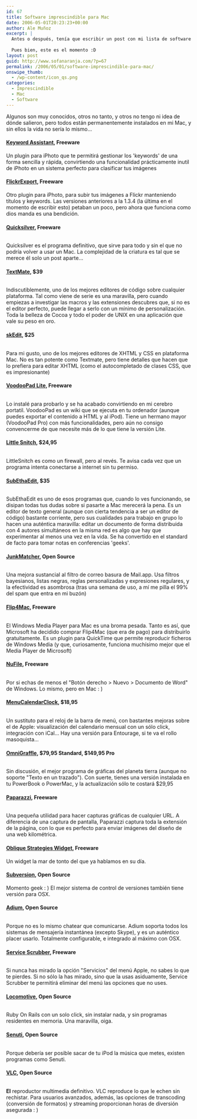 ```yaml
---
id: 67
title: Software imprescindible para Mac
date: 2006-05-01T20:23:23+00:00
author: Ale Muñoz
excerpt: |
  Antes o después, tenía que escribir un post con mi lista de software imprescindible para Mac...
  
  Pues bien, este es el momento :D
layout: post
guid: http://www.sofanaranja.com/?p=67
permalink: /2006/05/01/software-imprescindible-para-mac/
onswipe_thumb:
  - /wp-content/icon_qs.png
categories:
  - Imprescindible
  - Mac
  - Software
---
```

Algunos son muy conocidos, otros no tanto, y otros no tengo ni idea de dónde salieron, pero todos están permanentemente instalados en mi Mac, y sin ellos la vida no sería lo mismo...

#### [Keyword Assistant][ka], Freeware
Un plugin para iPhoto que te permitirá gestionar los 'keywords' de una forma sencilla y rápida, convirtiendo una funcionalidad prácticamente inutil de iPhoto en un sistema perfecto para clasificar tus imágenes

#### [FlickrExport][fe], Freeware
Otro plugin para iPhoto, para subir tus imágenes a Flickr manteniendo títulos y keywords. Las versiones anteriores a la 1.3.4 (la última en el momento de escribir esto) petaban un poco, pero ahora que funciona como dios manda es una bendición.

#### [Quicksilver][qs], Freeware
<img src='/wp-content/icon_qs.png' alt=''/>

Quicksilver es el programa definitivo, que sirve para todo y sin el que no podría volver a usar un Mac. La complejidad de la criatura es tal que se merece él solo un post aparte...

#### [TextMate][tm], $39
<img src='/wp-content/icon_textmate.png' alt='' />

Indiscutiblemente, uno de los mejores editores de código sobre cualquier plataforma. Tal como viene de serie es una maravilla, pero cuando empiezas a investigar las macros y las extensiones descubres que, si no es el editor perfecto, puede llegar a serlo con un mínimo de personalización. Toda la belleza de Cocoa y todo el poder de UNIX en una aplicación que vale su peso en oro.

#### [skEdit][sk], $25
<img src='/wp-content/icon_skedit.png' alt='' />

Para mi gusto, uno de los mejores editores de XHTML y CSS en plataforma Mac. No es tan potente como Textmate, pero tiene detalles que hacen que lo prefiera para editar XHTML (como el autocompletado de clases CSS, que es impresionante)

#### [VoodooPad Lite][vp], Freeware
<img src='/wp-content/icon_voodoopad.png' alt='' />

Lo instalé para probarlo y se ha acabado convirtiendo en mi cerebro portatil. VoodooPad es un wiki que se ejecuta en tu ordenador (aunque puedes exportar el contenido a HTML y al iPod). Tiene un hermano mayor (VoodooPad Pro) con más funcionalidades, pero aún no consigo convencerme de que necesite más de lo que tiene la versión Lite.

#### [Little Snitch][ls], $24,95
<img src='/wp-content/icon_littlesnitch.png' alt='' />

LittleSnitch es como un firewall, pero al revés. Te avisa cada vez que un programa intenta conectarse a internet sin tu permiso.

#### [SubEthaEdit][see], $35
<img src='/wp-content/icon_see.png' alt='' />

SubEthaEdit es uno de esos programas que, cuando lo ves funcionando, se disipan todas tus dudas sobre si pasarte a Mac merecerá la pena. Es un editor de texto general (aunque con cierta tendencia a ser un editor de código) bastante corriente, pero sus cualidades para trabajo en grupo lo hacen una auténtica maravilla: editar un documento de forma distribuida con 4 autores simultáneos en la misma red es algo que hay que experimentar al menos una vez en la vida. Se ha convertido en el standard de facto para tomar notas en conferencias 'geeks'.

#### [JunkMatcher][jm], Open Source
<img src='/wp-content/icon_junkmatcher.png' alt='' />

Una mejora sustancial al filtro de correo basura de Mail.app. Usa filtros bayesianos, listas negras, reglas personalizadas y expresiones regulares, y la efectividad es asombrosa (tras una semana de uso, a mí me pilla el 99% del spam que entra en mi buzón)

#### [Flip4Mac][f4m], Freeware
<img src='/wp-content/icon_flip4mac.png' alt='' />

El Windows Media Player para Mac es una broma pesada. Tanto es así, que Microsoft ha decidido comprar Flip4Mac (que era de pago) para distribuirlo gratuitamente. Es un plugin para QuickTime que permite reproducir ficheros de Windows Media (y que, curiosamente, funciona muchísimo mejor que el Media Player de Microsoft)

#### [NuFile][nf], Freeware
<img src='/wp-content/icon_nufile.png' alt='' />

Por si echas de menos el "Botón derecho > Nuevo > Documento de Word" de Windows. Lo mismo, pero en Mac : )

#### [MenuCalendarClock][mcc], $18,95
<img src='/wp-content/icon_menucalendarclock.png' alt='' />

Un sustituto para el reloj de la barra de menú, con bastantes mejoras sobre el de Apple: visualización del calendario mensual con un sólo click, integración con iCal... Hay una versión para Entourage, si te va el rollo masoquista...

#### [OmniGraffle][og], $79,95 Standard, $149,95 Pro
<img src='/wp-content/icon_omnigraffle.png' alt='' />

Sin discusión, el mejor programa de gráficas del planeta tierra (aunque no soporte "Texto en un trazado"). Con suerte, tienes una versión instalada en tu PowerBook o PowerMac, y la actualización sólo te costará $29,95

#### [Paparazzi][pp], Freeware
<img src='/wp-content/icon_paparazzi.png' alt=''/>

Una pequeña utilidad para hacer capturas gráficas de cualquier URL. A diferencia de una captura de pantalla, Paparazzi captura toda la extensión de la página, con lo que es perfecto para enviar imágenes del diseño de una web kilométrica.

#### [Oblique Strategies Widget][os], Freeware
Un widget la mar de tonto del que ya hablamos en su día.

#### [Subversion][svn], Open Source
Momento geek : ) El mejor sistema de control de versiones también tiene versión para OSX.

#### [Adium][ad], Open Source
<img src='/wp-content/icon_adium.png' alt='' />

Porque no es lo mismo chatear que comunicarse. Adium soporta todos los sistemas de mensajería instantánea (excepto Skype), y es un auténtico placer usarlo. Totalmente configurable, e integrado al máximo con OSX.

#### [Service Scrubber][ss], Freeware
<img src='/wp-content/icon_servicescrubber.png' alt=''/>

Si nunca has mirado la opción "Servicios" del menú Apple, no sabes lo que te pierdes. Si no sólo la has mirado, sino que la usas asiduamente, Service Scrubber te permitirá eliminar del menú las opciones que no uses.

#### [Locomotive][lo], Open Source
<img src='/wp-content/icon_locomotive.png' alt=''/>

Ruby On Rails con un solo click, sin instalar nada, y sin programas residentes en memoria. Una maravilla, oiga.

#### [Senuti][se], Open Source
<img src='/wp-content/icon_senuti.png' alt='' />

Porque debería ser posible sacar de tu iPod la música que metes, existen programas como Senuti.

#### [VLC][vlc], Open Source
<img src='/wp-content/icon_vlc.png' alt=''/>

**El** reproductor multimedia definitivo. VLC reproduce lo que le echen sin rechistar. Para usuarios avanzados, además, las opciones de transcoding (conversión de formatos) y streaming proporcionan horas de diversión asegurada : )


[ka]: http://homepage.mac.com/kenferry/software.html
[fe]: http://connectedflow.com/flickrexport/
[qs]: http://quicksilver.blacktree.com
[tm]: http://macromates.com
[sk]: http://skti.org
[vp]: http://flyingmeat.com/voodoopad/voodoopadlite.html
[ls]: http://www.obdev.at/products/littlesnitch/
[see]: http://subethaedit.net
[jm]: http://junkmatcher.sourceforge.net/Home/
[f4m]: http://www.microsoft.com/windows/windowsmedia/player/wmcomponents.mspx
[nf]: http://www.growlichat.com/NuFile.php
[mcc]: http://www.objectpark.net/mcc.html
[og]: http://www.omnigroup.com/applications/omnigraffle/
[pp]: http://www.derailer.org/paparazzi/
[os]: http://www.apple.com/downloads/dashboard/reference/oblique.html
[svn]: http://www.codingmonkeys.de/mbo/
[ad]: http://www.adiumx.com
[ss]: http://www.petermaurer.de/nasi.php?section=servicescrubber
[lo]: http://locomotive.raaum.org/
[se]: http://www.fadingred.org/senuti/
[vlc]: http://videolan.org/vlc/
